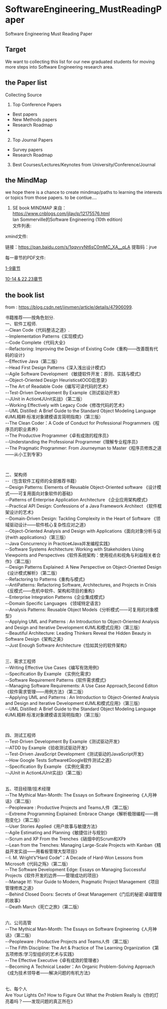 # SoftwareEngineering_MustReadingPaper
Software Engineering Must Reading Paper

## Target
We want to collecting this list for our new graduated students for moving more steps into Software Engineering research area.

## the Paper list
Collecting Source <br>

1. Top Conference Papers
* Best papers
* New Methods papers
* Research Roadmap
* 
2. Top Journal Papers
* Survey papers
* Research Roadmap

3. Best Courses/Lectures/Keynotes from University/Conference/Journal

## the MindMap
we hope there is a chance to create mindmap/paths to learning the interests or topics from  those papers. to be contiue....


1. SE book MINDMAP
来自： https://www.cnblogs.com/jjlay/p/12175576.html <br>
Ian Sommerville的Software Engineering (10th edition) <br>
文件列表:

xmind文件:

链接：https://pan.baidu.com/s/1qqvvyNt6sC0mMC_XA__qLA
提取码：jrue


每一章节的PDF文件:

[1-9章节](https://files.cnblogs.com/files/jjlay/SE_10th_Edition_%E4%B8%93%E4%B8%9A%E8%8B%B1%E8%AF%AD%E6%95%99%E6%9D%90%E6%80%9D%E7%BB%B4%E5%AF%BC%E5%9B%BE_Xmind%E5%AF%BC%E5%87%BAPDF_1%E5%88%B09%E7%AB%A0.zip) 

[10-14 & 22,23章节](https://files.cnblogs.com/files/jjlay/SE_10th_Edition_%E4%B8%93%E4%B8%9A%E8%8B%B1%E8%AF%AD%E6%95%99%E6%9D%90%E6%80%9D%E7%BB%B4%E5%AF%BC%E5%9B%BE_Xmind%E5%AF%BC%E5%87%BAPDF_10-14&22,23%E7%AB%A0%E8%8A%82.zip)



## the book list
from :  https://blog.csdn.net/jinvmen/article/details/47906099. 

书籍推荐——按角色划分. <br>
一、软件工程师. <br>
 --Clean Code《代码整洁之道》. <br>
 --Implementation Patterns《实现模式》<br>
 --Code Complete《代码大全》<br>
 --Refactoring: Improving the Design of Existing Code《重构——改善既有代码的设计》<br>
 --Effective Java（第二版）<br>
 --Head First Design Patterns《深入浅出设计模式》<br>
 --Agile Software Development 《敏捷软件开发：原则、实践与模式》<br>
 --Object-Oriented Design Heuristics《OOD启思录》<br>
 --The Art of Readable Code《编写可读代码的艺术》<br>
 --Test-Driven Development By Example《测试驱动开发》<br>
 --JUnit in Action《JUnit实战》（第二版）<br>
 --Working Effectively with Legacy Code《修改代码的艺术》<br>
 --UML Distilled: A Brief Guide to the Standard Object Modeling Language《UML精粹:标准对象建模语言简明指南》（第三版）<br>
 --The Clean Coder：A Code of Conduct for Professional Programmers《程序员的职业素养》<br>
 --The Productive Programmer《卓有成效的程序员》<br>
 --Understanding the Professional Programmer《理解专业程序员》<br>
 --The Pragmatic Programmer: From Journeyman to Master《程序员修炼之道——从小工到专家》<br>

 <br>


二、架构师<br>
 --（包含软件工程师的全部推荐书籍）<br>
 --Design Patterns: Elements of Reusable Object-Oriented software 《设计模式——可复用面向对象软件的基础》<br>
 --Patterns of Enterprise Application Architecture 《企业应用架构模式》<br>
 --Practical API Design: Confessions of a Java Framework Architect 《软件框架设计的艺术》<br>
 --Domain-Driven Design: Tackling Complexity in the Heart of Software 《领域驱动设计——软件核心复杂性应对之道》<br>
 --Object-Oriented Analysis and Design with Applications《面向对象分析与设计with applications》（第三版）<br>
 --Java Concurrency in Practice《Java并发编程实践》<br>
 --Software Systems Architecture: Working with Stakeholders Using Viewpoints and Perspectives《软件系统架构：使用视点和视角与利益相关者合作》（第二版）<br>
 --Design Patterns Explained: A New Perspective on Object-Oriented Design《设计模式解析》（第二版）<br>
 --Refactoring to Patterns《重构与模式》<br>
 --AntiPatterns: Refactoring Software, Architectures, and Projects in Crisis《反模式——危机中软件、架构和项目的重构》<br>
 --Enterprise Integration Patterns《企业集成模式》<br>
 --Domain Specific Languages 《领域特定语言》<br>
 --Analysis Patterns: Reusable Object Models《分析模式——可复用的对象模型》<br>
 --Applying UML and Patterns : An Introduction to Object-Oriented Analysis and Design and Iterative Development 《UML和模式应用》（第三版）<br>
 --Beautiful Architecture: Leading Thinkers Reveal the Hidden Beauty in Software Design《架构之美》<br>
 --Just Enough Software Architecture《恰如其分的软件架构》<br>
<br>
 


三、需求工程师<br>
 --Writing Effective Use Cases《编写有效用例》<br>
 --Specification By Example 《实例化需求》<br>
 --Software Requirement Patterns《软件需求模式》<br>
 --Managing Software Requirements: A Use Case Approach,Second Editon《软件需求管理——用例方法》（第二版）<br>
 --Applying UML and Patterns : An Introduction to Object-Oriented Analysis and Design and Iterative Development 《UML和模式应用》（第三版）<br>
 --UML Distilled: A Brief Guide to the Standard Object Modeling Language《UML精粹:标准对象建模语言简明指南》（第三版）<br>

 <br>

四、测试工程师<br>
 --Test-Driven Development By Example《测试驱动开发》<br>
 --ATDD by Example《验收测试驱动开发》<br>
 --Test-Driven JavaScript Development《测试驱动的JavaScript开发》<br>
 --How Google Tests Software《Google软件测试之道》<br>
 --Specification By Example 《实例化需求》<br>
 --JUnit in Action《JUnit实战》（第二版）<br>
<br>
 

五、项目经理/技术经理<br>
 --The Mythical Man-Month: The Essays on Software Engineering《人月神话》（第二版）<br>
 --Peopleware : Productive Projects and Teams人件（第二版）<br>
 --Extreme Programming Explained: Embrace Change《解析极限编程——拥抱变化》（第二版）<br>
 --User Stories Applied《用户故事与敏捷方法》<br>
 --Agile Estimating and Planning《敏捷估计与规划》<br>
 --Scrum and XP From the Trenches《硝烟中的Scrum和XP》<br>
 --Lean from the Trenches: Managing Large-Scale Projects with Kanban《精益开发实战——用看板管理大型项目》<br>
 --I. M. Wright’s“Hard Code”：A Decade of Hard-Won Lessons from Microsoft《代码之殇》（第二版）<br>
 --The Software Development Edge: Essays on Managing Successful Projects《软件开发的边界——管理成功的项目》<br>
 --Manage It!: Your Guide to Modern, Pragmatic Project Management《项目管理修炼之道》<br>
 --Behind Closed Doors: Secrets of Great Management《门后的秘密:卓越管理的故事》<br>
 --Death March《死亡之旅》（第二版）<br>
<br>
 

六、公司高管<br>
 --The Mythical Man-Month: The Essays on Software Engineering《人月神话》（第二版）<br>
 --Peopleware : Productive Projects and Teams人件（第二版）<br>
 --The Fifth Discipline: The Art & Practice of The Learning Organization《第五项修炼:学习型组织的艺术与实践》<br>
 --The Effective Executive《卓有成效的管理者》<br>
 --Becoming A Technical Leader：An Organic Problem-Solving Approach《成为技术领导者——解决问题的有机方法》<br>
<br>
 

七、每个人<br>
Are Your Lights On? How to Figure Out What the Problem Really Is《你的灯亮着吗？——发现问题的真正所在》<br>
